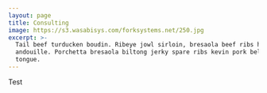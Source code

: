 ```yaml
---
layout: page
title: Consulting
image: https://s3.wasabisys.com/forksystems.net/250.jpg
excerpt: >-
  Tail beef turducken boudin. Ribeye jowl sirloin, bresaola beef ribs ham hock chuck cupim
  andouille. Porchetta bresaola biltong jerky spare ribs kevin pork belly. Buffalo pastrami
  tongue.
---
```


Test
